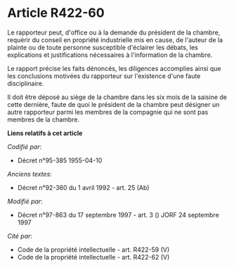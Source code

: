 # Article R422-60

Le rapporteur peut, d'office ou à la demande du président de la chambre, requérir du conseil en propriété industrielle mis en
cause, de l'auteur de la plainte ou de toute personne susceptible d'éclairer les débats, les explications et justifications
nécessaires à l'information de la chambre.

Le rapport précise les faits dénoncés, les diligences accomplies ainsi que les conclusions motivées du rapporteur sur
l'existence d'une faute disciplinaire.

Il doit être déposé au siège de la chambre dans les six mois de la saisine de cette dernière, faute de quoi le président de
la chambre peut désigner un autre rapporteur parmi les membres de la compagnie qui ne sont pas membres de la chambre.

**Liens relatifs à cet article**

_Codifié par_:

  - Décret n°95-385 1955-04-10

_Anciens textes_:

  - Décret n°92-360 du 1 avril 1992 - art. 25 (Ab)

_Modifié par_:

  - Décret n°97-863 du 17 septembre 1997 - art. 3 () JORF 24 septembre 1997

_Cité par_:

  - Code de la propriété intellectuelle - art. R422-59 (V)
  - Code de la propriété intellectuelle - art. R422-62 (V)

